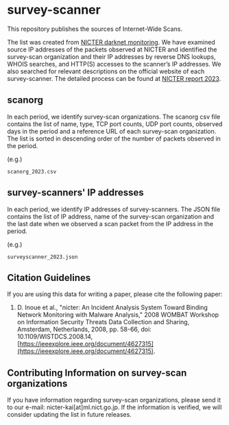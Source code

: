 # survey-scanner
This repository publishes the sources of Internet-Wide Scans.

The list was created from [NICTER darknet monitoring](https://www.nicter.jp/en). We have examined source IP addresses of the packets observed at NICTER and identified the survey-scan organization and their IP addresses by reverse DNS lookups, WHOIS searches, and HTTP(S) accesses to the scanner’s IP addresses. We also searched for relevant descriptions on the official website of each survey-scanner. The detailed process can be found at [NICTER report 2023](https://csl.nict.go.jp/report/NICTER_report_2023.pdf).

## scanorg
In each period, we identify survey-scan organizations. The scanorg csv file contains the list of name, type, TCP port counts, UDP port counts, observed days in the period and a reference URL of each survey-scan organization. The list is sorted in descending order of the number of packets observed in the period.

(e.g.)
```
scanorg_2023.csv
```

## survey-scanners' IP addresses
In each period, we identify IP addresses of survey-scanners. The JSON file contains the list of IP address, name of the survey-scan organization and the last date when we observed a scan packet from the IP address in the period.

(e.g.)
```
surveyscanner_2023.json
```

## Citation Guidelines
If you are using this data for writing a paper, please cite the following paper:

1. D. Inoue et al., "nicter: An Incident Analysis System Toward Binding Network Monitoring with Malware Analysis," 2008 WOMBAT Workshop on Information Security Threats Data Collection and Sharing, Amsterdam, Netherlands, 2008, pp. 58-66, doi: 10.1109/WISTDCS.2008.14, [https://ieeexplore.ieee.org/document/4627315](https://ieeexplore.ieee.org/document/4627315).

## Contributing Information on survey-scan organizations
If you have information regarding survey-scan organizations, please send it to our e-mail: nicter-kai[at]ml.nict.go.jp. If the information is verified, we will consider updating the list in future releases.

